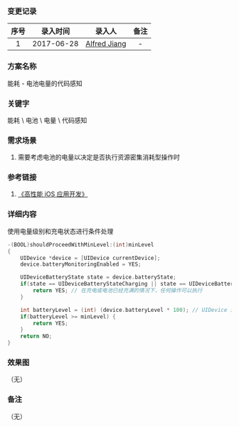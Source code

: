 ### 变更记录

| 序号 | 录入时间 | 录入人 | 备注 |
|:--------:|:--------:|:--------:|:--------:|
| 1 | 2017-06-28 | [Alfred Jiang](https://github.com/viktyz) | - |

### 方案名称

能耗 - 电池电量的代码感知

### 关键字

能耗 \ 电池 \ 电量 \ 代码感知

### 需求场景

1. 需要考虑电池的电量以决定是否执行资源密集消耗型操作时

### 参考链接

1. [《高性能 iOS 应用开发》](https://book.douban.com/subject/27013752/)

### 详细内容

使用电量级别和充电状态进行条件处理

```objectivec
-(BOOL)shouldProceedWithMinLevel:(int)minLevel
{
	UIDevice *device = [UIDevice currentDevice];
	device.batteryMonitoringEnabled = YES;

	UIDeviceBatteryState state = device.batteryState;
	if(state == UIDeviceBatteryStateCharging || state == UIDeviceBatteryStateFull) {
		return YES;	// 在充电或电池已经充满的情况下，任何操作可以执行
	}

	int batteryLevel = (int) (device.batteryLevel * 100); // UIDevice 返回的 batteryLevel 的范围在 0.00 ~ 1.00 之间
	if(batteryLevel >= minLevel) {
		return YES;
	}
	return NO;
}
```

### 效果图
（无）

### 备注
（无）